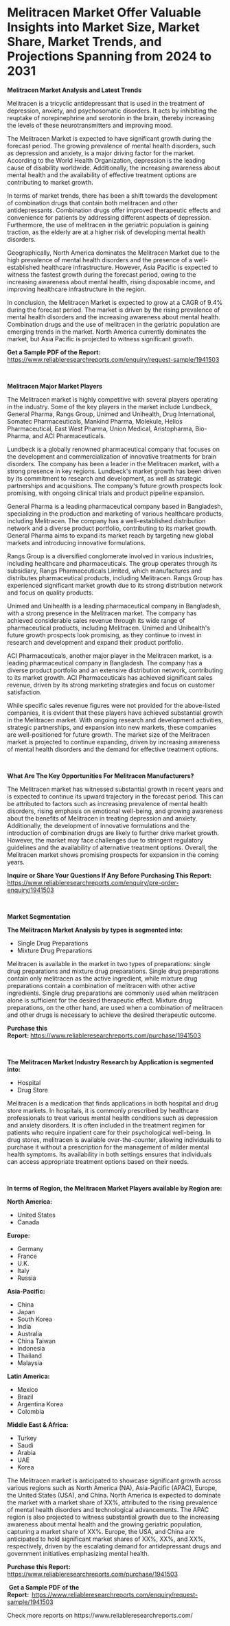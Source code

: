 <p><h1>Melitracen Market Offer Valuable Insights into Market Size, Market Share, Market Trends, and Projections Spanning from 2024 to 2031</h1></p><p><strong>Melitracen Market Analysis and Latest Trends</strong></p>
<p><p>Melitracen is a tricyclic antidepressant that is used in the treatment of depression, anxiety, and psychosomatic disorders. It acts by inhibiting the reuptake of norepinephrine and serotonin in the brain, thereby increasing the levels of these neurotransmitters and improving mood.</p><p>The Melitracen Market is expected to have significant growth during the forecast period. The growing prevalence of mental health disorders, such as depression and anxiety, is a major driving factor for the market. According to the World Health Organization, depression is the leading cause of disability worldwide. Additionally, the increasing awareness about mental health and the availability of effective treatment options are contributing to market growth.</p><p>In terms of market trends, there has been a shift towards the development of combination drugs that contain both melitracen and other antidepressants. Combination drugs offer improved therapeutic effects and convenience for patients by addressing different aspects of depression. Furthermore, the use of melitracen in the geriatric population is gaining traction, as the elderly are at a higher risk of developing mental health disorders.</p><p>Geographically, North America dominates the Melitracen Market due to the high prevalence of mental health disorders and the presence of a well-established healthcare infrastructure. However, Asia Pacific is expected to witness the fastest growth during the forecast period, owing to the increasing awareness about mental health, rising disposable income, and improving healthcare infrastructure in the region.</p><p>In conclusion, the Melitracen Market is expected to grow at a CAGR of 9.4% during the forecast period. The market is driven by the rising prevalence of mental health disorders and the increasing awareness about mental health. Combination drugs and the use of melitracen in the geriatric population are emerging trends in the market. North America currently dominates the market, but Asia Pacific is projected to witness significant growth.</p></p>
<p><strong>Get a Sample PDF of the Report:&nbsp;</strong> <a href="https://www.reliableresearchreports.com/enquiry/request-sample/1941503">https://www.reliableresearchreports.com/enquiry/request-sample/1941503</a></p>
<p>&nbsp;</p>
<p><strong>Melitracen Major Market Players</strong></p>
<p><p>The Melitracen market is highly competitive with several players operating in the industry. Some of the key players in the market include Lundbeck, General Pharma, Rangs Group, Unimed and Unihealth, Drug International, Somatec Pharmaceuticals, Mankind Pharma, Molekule, Helios Pharmaceutical, East West Pharma, Union Medical, Aristopharma, Bio-Pharma, and ACI Pharmaceuticals.</p><p>Lundbeck is a globally renowned pharmaceutical company that focuses on the development and commercialization of innovative treatments for brain disorders. The company has been a leader in the Melitracen market, with a strong presence in key regions. Lundbeck's market growth has been driven by its commitment to research and development, as well as strategic partnerships and acquisitions. The company's future growth prospects look promising, with ongoing clinical trials and product pipeline expansion.</p><p>General Pharma is a leading pharmaceutical company based in Bangladesh, specializing in the production and marketing of various healthcare products, including Melitracen. The company has a well-established distribution network and a diverse product portfolio, contributing to its market growth. General Pharma aims to expand its market reach by targeting new global markets and introducing innovative formulations.</p><p>Rangs Group is a diversified conglomerate involved in various industries, including healthcare and pharmaceuticals. The group operates through its subsidiary, Rangs Pharmaceuticals Limited, which manufactures and distributes pharmaceutical products, including Melitracen. Rangs Group has experienced significant market growth due to its strong distribution network and focus on quality products.</p><p>Unimed and Unihealth is a leading pharmaceutical company in Bangladesh, with a strong presence in the Melitracen market. The company has achieved considerable sales revenue through its wide range of pharmaceutical products, including Melitracen. Unimed and Unihealth's future growth prospects look promising, as they continue to invest in research and development and expand their product portfolio.</p><p>ACI Pharmaceuticals, another major player in the Melitracen market, is a leading pharmaceutical company in Bangladesh. The company has a diverse product portfolio and an extensive distribution network, contributing to its market growth. ACI Pharmaceuticals has achieved significant sales revenue, driven by its strong marketing strategies and focus on customer satisfaction.</p><p>While specific sales revenue figures were not provided for the above-listed companies, it is evident that these players have achieved substantial growth in the Melitracen market. With ongoing research and development activities, strategic partnerships, and expansion into new markets, these companies are well-positioned for future growth. The market size of the Melitracen market is projected to continue expanding, driven by increasing awareness of mental health disorders and the demand for effective treatment options.</p></p>
<p>&nbsp;</p>
<p><strong>What Are The Key Opportunities For Melitracen Manufacturers?</strong></p>
<p><p>The Melitracen market has witnessed substantial growth in recent years and is expected to continue its upward trajectory in the forecast period. This can be attributed to factors such as increasing prevalence of mental health disorders, rising emphasis on emotional well-being, and growing awareness about the benefits of Melitracen in treating depression and anxiety. Additionally, the development of innovative formulations and the introduction of combination drugs are likely to further drive market growth. However, the market may face challenges due to stringent regulatory guidelines and the availability of alternative treatment options. Overall, the Melitracen market shows promising prospects for expansion in the coming years.</p></p>
<p><strong>Inquire or Share Your Questions If Any Before Purchasing This Report:</strong> <a href="https://www.reliableresearchreports.com/enquiry/pre-order-enquiry/1941503">https://www.reliableresearchreports.com/enquiry/pre-order-enquiry/1941503</a></p>
<p>&nbsp;</p>
<p><strong>Market Segmentation</strong></p>
<p><strong>The Melitracen Market Analysis by types is segmented into:</strong></p>
<p><ul><li>Single Drug Preparations</li><li>Mixture Drug Preparations</li></ul></p>
<p><p>Melitracen is available in the market in two types of preparations: single drug preparations and mixture drug preparations. Single drug preparations contain only melitracen as the active ingredient, while mixture drug preparations contain a combination of melitracen with other active ingredients. Single drug preparations are commonly used when melitracen alone is sufficient for the desired therapeutic effect. Mixture drug preparations, on the other hand, are used when a combination of melitracen and other drugs is necessary to achieve the desired therapeutic outcome.</p></p>
<p><strong>Purchase this Report:&nbsp;</strong><a href="https://www.reliableresearchreports.com/purchase/1941503">https://www.reliableresearchreports.com/purchase/1941503</a></p>
<p>&nbsp;</p>
<p><strong>The Melitracen Market Industry Research by Application is segmented into:</strong></p>
<p><ul><li>Hospital</li><li>Drug Store</li></ul></p>
<p><p>Melitracen is a medication that finds applications in both hospital and drug store markets. In hospitals, it is commonly prescribed by healthcare professionals to treat various mental health conditions such as depression and anxiety disorders. It is often included in the treatment regimen for patients who require inpatient care for their psychological well-being. In drug stores, melitracen is available over-the-counter, allowing individuals to purchase it without a prescription for the management of milder mental health symptoms. Its availability in both settings ensures that individuals can access appropriate treatment options based on their needs.</p></p>
<p>&nbsp;</p>
<p><strong>In terms of Region, the Melitracen Market Players available by Region are:</strong></p>
<p>
    <p> <strong> North America: </strong>
        <ul>
            <li>United States</li>
            <li>Canada</li>
        </ul>
        </p> 
    <p> <strong> Europe: </strong>
        <ul>
            <li>Germany</li>
            <li>France</li>
            <li>U.K.</li>
            <li>Italy</li>
            <li>Russia</li>
        </ul>
        </p> 
    <p> <strong> Asia-Pacific: </strong>
        <ul>
            <li>China</li>
            <li>Japan</li>
            <li>South Korea</li>
            <li>India</li>
            <li>Australia</li>
            <li>China Taiwan</li>
            <li>Indonesia</li>
            <li>Thailand</li>
            <li>Malaysia</li>
        </ul>
        </p> 
    <p> <strong> Latin America: </strong>
        <ul>
            <li>Mexico</li>
            <li>Brazil</li>
            <li>Argentina Korea</li>
            <li>Colombia</li>
        </ul>
        </p> 
    <p> <strong> Middle East & Africa: </strong>
        <ul>
            <li>Turkey</li>
            <li>Saudi</li>
            <li>Arabia</li>
            <li>UAE</li>
            <li>Korea</li>
        </ul>
    </p>
    </p>
<p><p>The Melitracen market is anticipated to showcase significant growth across various regions such as North America (NA), Asia-Pacific (APAC), Europe, the United States (USA), and China. North America is expected to dominate the market with a market share of XX%, attributed to the rising prevalence of mental health disorders and technological advancements. The APAC region is also projected to witness substantial growth due to the increasing awareness about mental health and the growing geriatric population, capturing a market share of XX%. Europe, the USA, and China are anticipated to hold significant market shares of XX%, XX%, and XX%, respectively, driven by the escalating demand for antidepressant drugs and government initiatives emphasizing mental health.</p></p>
<p><strong>Purchase this Report: </strong><a href="https://www.reliableresearchreports.com/purchase/1941503">https://www.reliableresearchreports.com/purchase/1941503</a></p>
<p>&nbsp;<strong>Get a Sample PDF of the Report:&nbsp;&nbsp;</strong><a href="https://www.reliableresearchreports.com/enquiry/request-sample/1941503">https://www.reliableresearchreports.com/enquiry/request-sample/1941503</a></p>
<p><strong></strong></p>
<p>Check more reports on https://www.reliableresearchreports.com/</p>